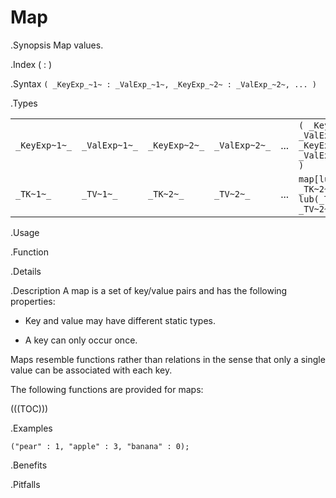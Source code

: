 # Map

.Synopsis
Map values.

.Index
( : )

.Syntax
`( _KeyExp_~1~ : _ValExp_~1~, _KeyExp_~2~ : _ValExp_~2~, ... )`

.Types


|               |               |               |               |     |                                                                   |
| --- | --- | --- | --- | --- | --- |
| `_KeyExp~1~_` | `_ValExp~1~_` | `_KeyExp~2~_` | `_ValExp~2~_` | ... | `( _KeyExp~1~_ : _ValExp~1~_, _KeyExp~2~_ : _ValExp~2~_, ... )`   |
| `_TK~1~_`     |  `_TV~1~_`    |  `_TK~2~_`    | `_TV~2~_`     | ... | `map[lub(_TK~1~_, _TK~2~_, ... ) , lub(_TV~1~_, _TV~2~_, ... )]`  |


.Usage

.Function

.Details

.Description
A map is a set of key/value pairs and has the following properties:

*  Key and value may have different static types.

*  A key can only occur once.


Maps resemble functions rather than relations in the sense that only a single value can be associated with each key.

The following functions are provided for maps:

(((TOC)))

.Examples
```rascal-shell
("pear" : 1, "apple" : 3, "banana" : 0);
```

.Benefits

.Pitfalls

